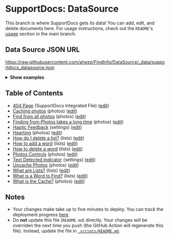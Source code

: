 # SupportDocs: DataSource
This branch is where SupportDocs gets its data! You can add, edit, and delete documents here. For usage instructions, check out the `README`'s [usage](https://github.com/aheze/SupportDocs#using-the-github-repo) section in the main branch.

## Data Source JSON URL
<a href="https://raw.githubusercontent.com/aheze/FindInfo/DataSource/_data/supportdocs_datasource.json">https://raw.githubusercontent.com/aheze/FindInfo/DataSource/_data/supportdocs_datasource.json</a>
 
<details>
<summary><strong>Show examples</strong></summary>

<hr>

### SwiftUI
```swift
struct SwiftUIExampleView_MinimalCode: View {
    let dataSource = URL(string: "https://raw.githubusercontent.com/aheze/FindInfo/DataSource/_data/supportdocs_datasource.json")!
    @State var supportDocsPresented = false
    
    var body: some View {
        Button("Present SupportDocs from SwiftUI!") { supportDocsPresented = true }
        .sheet(isPresented: $supportDocsPresented, content: {
            SupportDocsView(dataSource: dataSource, isPresented: $supportDocsPresented)
        })
    }
}
```

### UIKit
```swift
class UIKitExampleController_MinimalCode: UIViewController {
    /**
    Connect this inside the storyboard.
    
    This is just for demo purposes, so it's not connected yet.
    */
    @IBAction func presentButtonPressed(_ sender: Any) {
        let dataSource = URL(string: "https://raw.githubusercontent.com/aheze/FindInfo/DataSource/_data/supportdocs_datasource.json")!
    
        let supportDocsViewController = SupportDocsViewController(dataSource: dataSource)
        self.present(supportDocsViewController, animated: true, completion: nil)
    }
}
```

<hr>

</details>

## Table of Contents
- [404 Page](https://aheze.github.io/FindInfo/404) (SupportDocs Integrated File) ([edit](https://github.com/aheze/FindInfo/edit/DataSource/FindInfo/404.md))
- [Caching photos](https://aheze.github.io/FindInfo/Photos/CachePhotos) (photos) ([edit](https://github.com/aheze/FindInfo/edit/DataSource/Photos/CachePhotos.md))
- [Find from all photos](https://aheze.github.io/FindInfo/Photos/FindFromAllPhotos) (photos) ([edit](https://github.com/aheze/FindInfo/edit/DataSource/Photos/FindFromAllPhotos.md))
- [Finding from Photos takes a long time](https://aheze.github.io/FindInfo/Photos/TakeLongTime) (photos) ([edit](https://github.com/aheze/FindInfo/edit/DataSource/Photos/TakeLongTime.md))
- [Haptic Feedback](https://aheze.github.io/FindInfo/Settings/HapticFeedback) (settings) ([edit](https://github.com/aheze/FindInfo/edit/DataSource/Settings/HapticFeedback.md))
- [Hearting](https://aheze.github.io/FindInfo/Photos/Hearting) (photos) ([edit](https://github.com/aheze/FindInfo/edit/DataSource/Photos/Hearting.md))
- [How do I delete a list?](https://aheze.github.io/FindInfo/Lists/DeleteList) (lists) ([edit](https://github.com/aheze/FindInfo/edit/DataSource/Lists/DeleteList.md))
- [How to add a word](https://aheze.github.io/FindInfo/Lists/AddWord) (lists) ([edit](https://github.com/aheze/FindInfo/edit/DataSource/Lists/AddWord.md))
- [How to delete a word](https://aheze.github.io/FindInfo/Lists/DeleteWord) (lists) ([edit](https://github.com/aheze/FindInfo/edit/DataSource/Lists/DeleteWord.md))
- [Photos Controls](https://aheze.github.io/FindInfo/Photos/PhotosControls) (photos) ([edit](https://github.com/aheze/FindInfo/edit/DataSource/Photos/PhotosControls.md))
- [Text Detected Indicator](https://aheze.github.io/FindInfo/Settings/TextDetection) (settings) ([edit](https://github.com/aheze/FindInfo/edit/DataSource/Settings/TextDetection.md))
- [Uncache Photos](https://aheze.github.io/FindInfo/Photos/Uncache) (photos) ([edit](https://github.com/aheze/FindInfo/edit/DataSource/Photos/Uncache.md))
- [What are Lists?](https://aheze.github.io/FindInfo/Lists/WhatAreLists) (lists) ([edit](https://github.com/aheze/FindInfo/edit/DataSource/Lists/WhatAreLists.md))
- [What is a Word to Find?](https://aheze.github.io/FindInfo/Lists/WordToFind) (lists) ([edit](https://github.com/aheze/FindInfo/edit/DataSource/Lists/WordToFind.md))
- [What is the Cache?](https://aheze.github.io/FindInfo/Photos/WhatIsCache) (photos) ([edit](https://github.com/aheze/FindInfo/edit/DataSource/Photos/WhatIsCache.md))


## Notes
- Your changes make take up to five minutes to deploy. You can track the deployment progress [here](https://github.com/aheze/FindInfo/deployments/activity_log?environment=github-pages).
- Do **not** update this file (`README.md`) directly. Your changes will be overriden the next time you push (the GitHub Action will regenerate this file). Instead, update the file in [`_scripts/README.md`](https://github.com/aheze/FindInfo/edit/DataSource/_scripts/README.md). 
